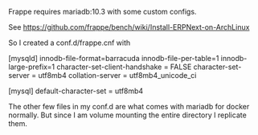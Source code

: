 Frappe requires mariadb:10.3 with some custom configs.

See https://github.com/frappe/bench/wiki/Install-ERPNext-on-ArchLinux

So I created a conf.d/frappe.cnf with

  [mysqld]
  innodb-file-format=barracuda
  innodb-file-per-table=1
  innodb-large-prefix=1
  character-set-client-handshake = FALSE
  character-set-server = utf8mb4
  collation-server = utf8mb4_unicode_ci

  [mysql]
  default-character-set = utf8mb4


The other few files in my conf.d are what comes with mariadb for docker normally.  But since I am volume mounting the entire directory I replicate them.
